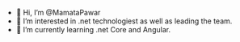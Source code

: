 - 👋 Hi, I’m @MamataPawar
- 👀 I’m interested in .net technologiest as well as leading the team.
- 🌱 I’m currently learning .net Core and Angular.

<!---
MamataPawar/MamataPawar is a ✨ special ✨ repository because its `README.md` (this file) appears on your GitHub profile.
You can click the Preview link to take a look at your changes.
--->
